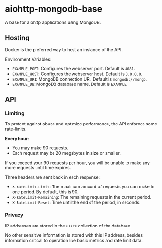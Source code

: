 # aiohttp-mongodb-base

A base for aiohttp applications using MongoDB.

## Hosting

Docker is the preferred way to host an instance of the API.

Environment Variables:

* `EXAMPLE_PORT`: Configures the webserver port. Default is `8081`.
* `EXAMPLE_HOST`: Configures the webserver host. Default is `0.0.0.0`.
* `EXAMPLE_URI`: MongoDB connection URI. Default is `mongodb://mongo`.
* `EXAMPLE_DB`: MongoDB database name. Default is `EXAMPLE`.

## API

### Limiting

To protect against abuse and optimize performance, the API enforces some rate-limits.

**Every hour**:

* You may make 90 requests.
* Each request may be 20 megabytes in size or smaller.

If you exceed your 90 requests per hour, you will be unable to make any more requests until time expires.

Three headers are sent back in each response:

* `X-RateLimit-Limit`: The maximum amount of requests you can make in one period. By defualt, this is 90.
* `X-RateLimit-Remaining`: The remaining requests in the current period.
* `X-RateLimit-Reset`: Time until the end of the period, in seconds.

### Privacy

IP addresses are stored in the `users` collection of the database.

No other sensitive information is stored with this IP address, besides information critical to operation like basic metrics and rate limit data.
